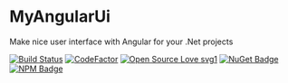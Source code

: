 # MyAngularUi
Make nice user interface with Angular for your .Net projects

[![Build Status](https://travis-ci.com/CorrM/MyAngularUi.svg?branch=master)](https://travis-ci.com/CorrM/MyAngularUi)
[![CodeFactor](https://www.codefactor.io/repository/github/corrm/myangularui/badge)](https://www.codefactor.io/repository/github/corrm/myangularui)
[![Open Source Love svg1](https://badges.frapsoft.com/os/v1/open-source.svg?v=103)](https://github.com/ellerbrock/open-source-badges/)
[![NuGet Badge](https://buildstats.info/nuget/MyAngularUi)](https://www.nuget.org/packages/MyAngularUi)
[![NPM Badge](https://img.shields.io/npm/v/my-angular-ui)](https://www.npmjs.com/package/my-angular-ui)
